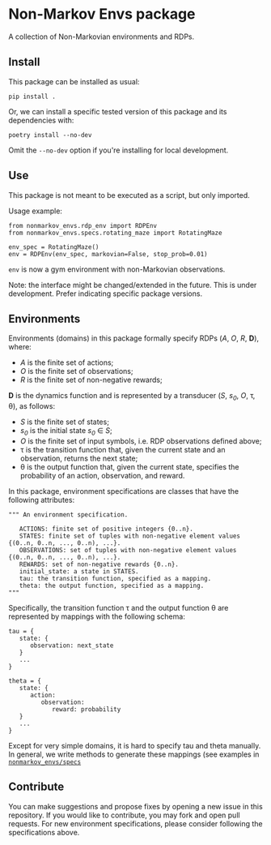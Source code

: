 # Non-Markov Envs package

A collection of Non-Markovian environments and RDPs.

## Install
This package can be installed as usual:

    pip install .

Or, we can install a specific tested version of this package and its dependencies with:

    poetry install --no-dev

Omit the `--no-dev` option if you're installing for local development.

## Use

This package is not meant to be executed as a script, but only imported.

Usage example:

	from nonmarkov_envs.rdp_env import RDPEnv
	from nonmarkov_envs.specs.rotating_maze import RotatingMaze
	
	env_spec = RotatingMaze()
	env = RDPEnv(env_spec, markovian=False, stop_prob=0.01)

`env` is now a gym environment with non-Markovian observations.

Note: the interface might be changed/extended in the future. This is under
development. Prefer indicating specific package versions.

## Environments

Environments (domains) in this package formally specify RDPs (*A*, *O*, *R*, **D**), where:

- *A* is the finite set of actions;
- *O* is the finite set of observations;
- *R* is the finite set of non-negative rewards;

**D** is the dynamics function and is represented by a transducer (*S*, *s<sub>0</sub>*, *O*, &tau;, &theta;), as follows:

- *S* is the finite set of states;
- *s<sub>0</sub>* is the initial state *s<sub>0</sub>* &isin; *S*;
- *O* is the finite set of input symbols, i.e. RDP observations defined above;
- &tau; is the transition function that, given the current state and an observation, returns the next state;
- &theta; is the output function that, given the current state, specifies the probability of an action, observation, and reward.

In this package, environment specifications are classes that have the following attributes: 

	""" An environment specification.

	   ACTIONS: finite set of positive integers {0..n}.
	   STATES: finite set of tuples with non-negative element values {(0..n, 0..n, ..., 0..n), ...}.
	   OBSERVATIONS: set of tuples with non-negative element values {(0..n, 0..n, ..., 0..n), ...}.
	   REWARDS: set of non-negative rewards {0..n}.
	   initial_state: a state in STATES.
	   tau: the transition function, specified as a mapping.
	   theta: the output function, specified as a mapping.
	"""

Specifically, the transition function &tau; and the output function &theta; are represented by mappings with the following schema:

	tau = {
	   state: {
	      observation: next_state
	   }
	   ...
	}

	theta = {
	   state: {
	      action: 
	         observation:
	            reward: probability
	   }
	   ...
	}

Except for very simple domains, it is hard to specify tau and theta manually. In general, we write methods to generate these mappings (see examples in [``nonmarkov_envs/specs``](./nonmarkov_envs/specs)<!--(https://github.com/whitemech/nonmarkov-envs/tree/master/nonmarkov_envs/specs)).-->

## Contribute

You can make suggestions and propose fixes by opening a new issue in this repository.
If you would like to contribute, you may fork and open pull requests.
For new environment specifications, please consider following the specifications above.
